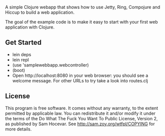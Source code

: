 A simple Clojure webapp that shows how to use Jetty, Ring, Compojure and Hiccup to build a web application.

The goal of the example code is to make it easy to start with your first web application with Clojure.

Get Started
-----------
* lein deps
* lein repl
* (use 'samplewebbapp.webcontroller)
* (boot)
* Open http://localhost:8080 in your web browser: you should see a welcome message. For other URLs to try take a look into routes.clj

License
-------
This program is free software. It comes without any warranty, to
the extent permitted by applicable law. You can redistribute it
and/or modify it under the terms of the Do What The Fuck You Want
To Public License, Version 2, as published by Sam Hocevar. See
http://sam.zoy.org/wtfpl/COPYING for more details.